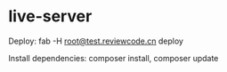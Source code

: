 # live-server

Deploy: fab -H root@test.reviewcode.cn deploy

Install dependencies: composer install, composer update
